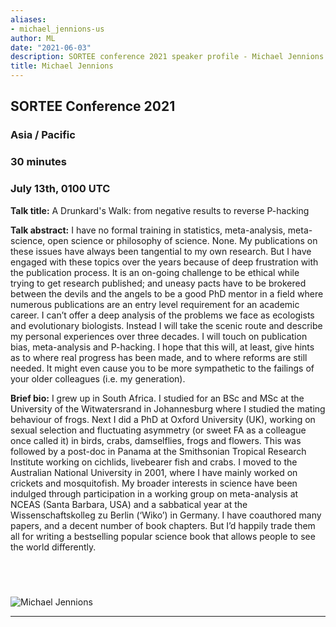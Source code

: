 ```yaml
---
aliases:
- michael_jennions-us
author: ML
date: "2021-06-03"
description: SORTEE conference 2021 speaker profile - Michael Jennions
title: Michael Jennions
---
```


## SORTEE Conference 2021   

### Asia / Pacific  

### 30 minutes    

### July 13th, 0100 UTC     


**Talk title:** A Drunkard's Walk: from negative results to reverse P-hacking  

**Talk abstract:**  I have no formal training in statistics, meta-analysis, meta-science, open science or philosophy of science. None. My publications on these issues have always been tangential to my own research. But I have engaged with these topics over the years because of deep frustration with the publication process. It is an on-going challenge to be ethical while trying to get research published; and uneasy pacts have to be brokered between the devils and the angels to be a good PhD mentor in a field where numerous publications are an entry level requirement for an academic career. I can’t offer a deep analysis of the problems we face as ecologists and evolutionary biologists. Instead I will take the scenic route and describe my personal experiences over three decades. I will touch on publication bias, meta-analysis and P-hacking. I hope that this will, at least, give hints as to where real progress has been made, and to where reforms are still needed. It might even cause you to be more sympathetic to the failings of your older colleagues (i.e. my generation).   

**Brief bio:** I grew up in South Africa. I studied for an BSc and MSc at the University of the Witwatersrand in Johannesburg where I studied the mating behaviour of frogs. Next I did a PhD at Oxford University (UK), working on sexual selection and fluctuating asymmetry (or sweet FA as a colleague once called it) in birds, crabs, damselflies, frogs and flowers. This was followed by a post-doc in Panama at the Smithsonian Tropical Research Institute working on cichlids, livebearer fish and crabs. I moved to the Australian National University in 2001, where I have mainly worked on crickets and mosquitofish. My broader interests in science have been indulged through participation in a working group on meta-analysis at NCEAS (Santa Barbara, USA) and a sabbatical year at the Wissenschaftskolleg zu Berlin (‘Wiko’) in Germany. I have coauthored many papers, and a decent number of book chapters. But I’d happily trade them all for writing a bestselling popular science book that allows people to see the world differently.   



&nbsp;
--------------------------------------------------------------------------------------------------------------------


![Michael Jennions](/img/people/MichaelJennions.png) 

--------------------------------------------------------------------------------------------------------------------

&nbsp;



